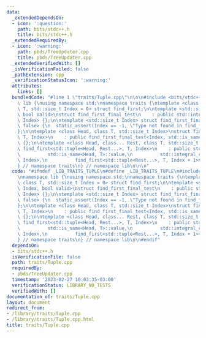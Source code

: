 ```yaml
---
data:
  _extendedDependsOn:
  - icon: ':question:'
    path: bits/stdc++.h
    title: bits/stdc++.h
  _extendedRequiredBy:
  - icon: ':warning:'
    path: pbds/TreeUpdater.cpp
    title: pbds/TreeUpdater.cpp
  _extendedVerifiedWith: []
  _isVerificationFailed: false
  _pathExtension: cpp
  _verificationStatusIcon: ':warning:'
  attributes:
    links: []
  bundledCode: "#line 1 \"traits/Tuple.cpp\"\n\n\n#include <bits/stdc++.h>\n\nnamespace\
    \ lib {\nusing namespace std;\nnamespace traits {\ntemplate <class Tuple, class\
    \ T, std::size_t Index = 0> struct find_first;\n\ntemplate <std::size_t Index,\
    \ bool Valid>\nstruct find_first_final_test\n    : public std::integral_constant<std::size_t,\
    \ Index> {};\n\ntemplate <std::size_t Index> struct find_first_final_test<Index,\
    \ false> {\n  static_assert(Index == -1, \"Type not found in find_first\");\n\
    };\n\ntemplate <class Head, class T, std::size_t Index>\nstruct find_first<std::tuple<Head>,\
    \ T, Index>\n    : public find_first_final_test<Index, std::is_same<Head, T>::value>\
    \ {};\n\ntemplate <class Head, class... Rest, class T, std::size_t Index>\nstruct\
    \ find_first<std::tuple<Head, Rest...>, T, Index>\n    : public std::conditional<\n\
    \          std::is_same<Head, T>::value,\n          std::integral_constant<std::size_t,\
    \ Index>,\n          find_first<std::tuple<Rest...>, T, Index + 1>>::type {};\n\
    } // namespace traits\n} // namespace lib\n\n\n"
  code: "#ifndef _LIB_TRAITS_TUPLE\n#define _LIB_TRAITS_TUPLE\n#include <bits/stdc++.h>\n\
    \nnamespace lib {\nusing namespace std;\nnamespace traits {\ntemplate <class Tuple,\
    \ class T, std::size_t Index = 0> struct find_first;\n\ntemplate <std::size_t\
    \ Index, bool Valid>\nstruct find_first_final_test\n    : public std::integral_constant<std::size_t,\
    \ Index> {};\n\ntemplate <std::size_t Index> struct find_first_final_test<Index,\
    \ false> {\n  static_assert(Index == -1, \"Type not found in find_first\");\n\
    };\n\ntemplate <class Head, class T, std::size_t Index>\nstruct find_first<std::tuple<Head>,\
    \ T, Index>\n    : public find_first_final_test<Index, std::is_same<Head, T>::value>\
    \ {};\n\ntemplate <class Head, class... Rest, class T, std::size_t Index>\nstruct\
    \ find_first<std::tuple<Head, Rest...>, T, Index>\n    : public std::conditional<\n\
    \          std::is_same<Head, T>::value,\n          std::integral_constant<std::size_t,\
    \ Index>,\n          find_first<std::tuple<Rest...>, T, Index + 1>>::type {};\n\
    } // namespace traits\n} // namespace lib\n\n#endif"
  dependsOn:
  - bits/stdc++.h
  isVerificationFile: false
  path: traits/Tuple.cpp
  requiredBy:
  - pbds/TreeUpdater.cpp
  timestamp: '2023-02-27 10:03:35-03:00'
  verificationStatus: LIBRARY_NO_TESTS
  verifiedWith: []
documentation_of: traits/Tuple.cpp
layout: document
redirect_from:
- /library/traits/Tuple.cpp
- /library/traits/Tuple.cpp.html
title: traits/Tuple.cpp
---
```

